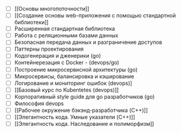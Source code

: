 - [ ] [[Основы многопоточности]]
- [ ] [[Создание основы web-приложения с помощью стандартной библиотеки]]
- [ ] Расширенная стандартная библиотека
- [ ] Работа с реляционными базами данных
- [ ] Безопасная передача данных и разграничение доступов           
- [ ] Паттерны проектирования                                                                
- [ ] Кодогенерация и дженерики (go)                                                     
- [ ] Контейнерезация с Docker - (devops/go)
- [ ] Построение микросервисной архитектуры (go)
- [ ] Микросервисы, балансировка и кэширование
- [ ] Логирование и мониторинг ошибок (devops)]
- [ ] [[Базовый курс по Kubentetes (devops)]]
- [ ] Корпоративный style guide для go разработчиков (go)
- [ ] Философия devops
- [ ] [[Рабочее окружение бэкэнд-разработчика (C++)]]
- [ ] [[Элегантность кода. Умные указатели (C++)]]
- [ ] [[Элегантность кода. Наследование и полиморфизм]]
